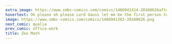 ```yaml
---
extra_image: https://www.smbc-comics.com/comics/1466941414-20160626after.png
hovertext: Oh please oh please Lord Gauss let me be the first person to make this joke.
image: https://www.smbc-comics.com/comics/1466941383-20160626.png
next_comic: qualia
prev_comic: office-work
title: Zoo Math
---
```


